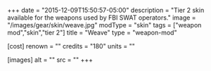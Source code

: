 +++
date = "2015-12-09T15:50:57-05:00"
description = "Tier 2 skin available for the weapons used by FBI SWAT operators."
image = "/images/gear/skin/weave.jpg"
modType = "skin"
tags = ["weapon mod","skin","tier 2"]
title = "Weave"
type = "weapon-mod"

[cost]
  renown = ""
  credits = "180"
  units = ""

[images]
  alt = ""
  src = ""
+++
